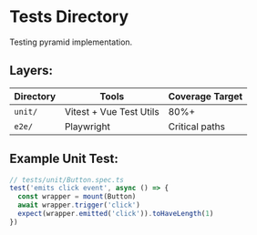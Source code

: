 # Tests Directory

Testing pyramid implementation.

## Layers:

| Directory | Tools                   | Coverage Target |
| --------- | ----------------------- | --------------- |
| `unit/`   | Vitest + Vue Test Utils | 80%+            |
| `e2e/`    | Playwright              | Critical paths  |

## Example Unit Test:

```ts
// tests/unit/Button.spec.ts
test('emits click event', async () => {
  const wrapper = mount(Button)
  await wrapper.trigger('click')
  expect(wrapper.emitted('click')).toHaveLength(1)
})
```
